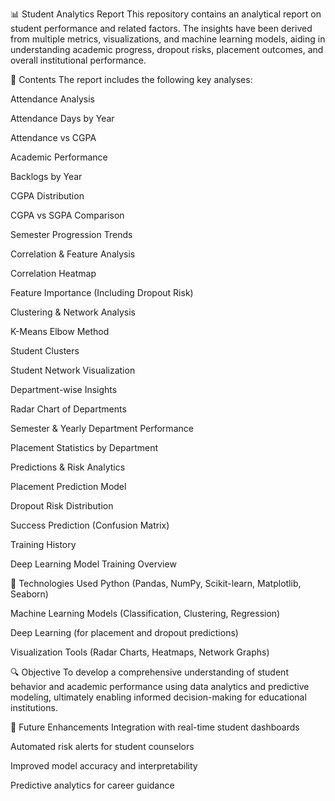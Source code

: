 📊 Student Analytics Report
This repository contains an analytical report on student performance and related factors. The insights have been derived from multiple metrics, visualizations, and machine learning models, aiding in understanding academic progress, dropout risks, placement outcomes, and overall institutional performance.

📁 Contents
The report includes the following key analyses:

Attendance Analysis

Attendance Days by Year

Attendance vs CGPA

Academic Performance

Backlogs by Year

CGPA Distribution

CGPA vs SGPA Comparison

Semester Progression Trends

Correlation & Feature Analysis

Correlation Heatmap

Feature Importance (Including Dropout Risk)

Clustering & Network Analysis

K-Means Elbow Method

Student Clusters

Student Network Visualization

Department-wise Insights

Radar Chart of Departments

Semester & Yearly Department Performance

Placement Statistics by Department

Predictions & Risk Analytics

Placement Prediction Model

Dropout Risk Distribution

Success Prediction (Confusion Matrix)

Training History

Deep Learning Model Training Overview

🧠 Technologies Used
Python (Pandas, NumPy, Scikit-learn, Matplotlib, Seaborn)

Machine Learning Models (Classification, Clustering, Regression)

Deep Learning (for placement and dropout predictions)

Visualization Tools (Radar Charts, Heatmaps, Network Graphs)

🔍 Objective
To develop a comprehensive understanding of student behavior and academic performance using data analytics and predictive modeling, ultimately enabling informed decision-making for educational institutions.

📌 Future Enhancements
Integration with real-time student dashboards

Automated risk alerts for student counselors

Improved model accuracy and interpretability

Predictive analytics for career guidance

